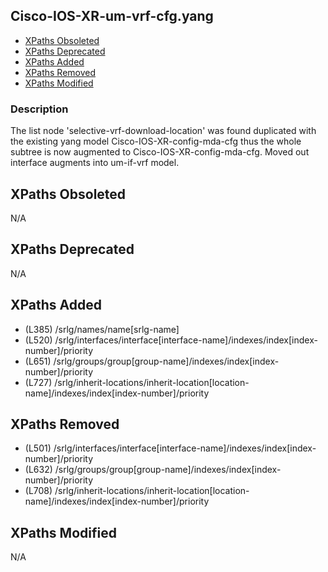 ## Cisco-IOS-XR-um-vrf-cfg.yang

- [XPaths Obsoleted](#xpaths-obsoleted)
- [XPaths Deprecated](#xpaths-deprecated)
- [XPaths Added](#xpaths-added)
- [XPaths Removed](#xpaths-removed)
- [XPaths Modified](#xpaths-modified)

### Description

The list node 'selective-vrf-download-location' was found duplicated with the existing yang model Cisco-IOS-XR-config-mda-cfg thus the whole subtree is now augmented to Cisco-IOS-XR-config-mda-cfg. Moved out interface augments into um-if-vrf model.

## XPaths Obsoleted

N/A

## XPaths Deprecated

N/A

## XPaths Added

- (L385)	/srlg/names/name[srlg-name]
- (L520)	/srlg/interfaces/interface[interface-name]/indexes/index[index-number]/priority
- (L651)	/srlg/groups/group[group-name]/indexes/index[index-number]/priority
- (L727)	/srlg/inherit-locations/inherit-location[location-name]/indexes/index[index-number]/priority

## XPaths Removed

- (L501)	/srlg/interfaces/interface[interface-name]/indexes/index[index-number]/priority
- (L632)	/srlg/groups/group[group-name]/indexes/index[index-number]/priority
- (L708)	/srlg/inherit-locations/inherit-location[location-name]/indexes/index[index-number]/priority

## XPaths Modified

N/A

